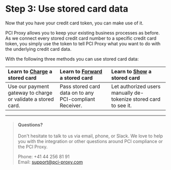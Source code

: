 # Step 3: Use stored card data

Now that you have your credit card token, you can make use of it.

PCI Proxy allows you to keep your existing business processes as before. As we connect every stored credit card number to a specific credit card token, you simply use the token to tell PCI Proxy what you want to do with the underlying credit card data.

With the following three methods you can use stored card data:

| Learn to [Charge](/charge.md) a stored card | Learn to [Forward](/charge.md) a stored card | Learn to [Show](/show.md) a stored card |
| :--- | :--- | :--- |
| Use our payment gateway to charge or validate a stored card. | Pass stored card data on to any PCI-compliant Receiver. | Let authorized users manually de-tokenize stored card to see it. |

---

> #### Questions?
>
> Don't hesitate to talk to us via email, phone, or Slack. We love to help you with the integration or other questions around PCI compliance or the PCI Proxy.
>
> Phone: +41 44 256 81 91  
> Email: [support@pci-proxy.com](/mailto:support@pci-proxy.com)



